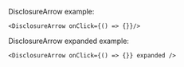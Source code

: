 DisclosureArrow example:

```
<DisclosureArrow onClick={() => {}}/>
```

DisclosureArrow expanded example:

```
<DisclosureArrow onClick={() => {}} expanded />
```

